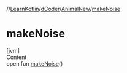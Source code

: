 //[LearnKotlin](../../index.md)/[dCoder](../index.md)/[AnimalNew](index.md)/[makeNoise](make-noise.md)



# makeNoise  
[jvm]  
Content  
open fun [makeNoise](make-noise.md)()  



